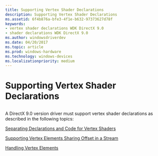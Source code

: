 ```yaml
---
title: Supporting Vertex Shader Declarations
description: Supporting Vertex Shader Declarations
ms.assetid: 6f4b876a-bfe3-4f1e-b632-97373627d78f
keywords:
- vertex shader declarations WDK DirectX 9.0
- shader declarations WDK DirectX 9.0
ms.author: windowsdriverdev
ms.date: 04/20/2017
ms.topic: article
ms.prod: windows-hardware
ms.technology: windows-devices
ms.localizationpriority: medium
---
```


# Supporting Vertex Shader Declarations


## <span id="ddk_supporting_vertex_shader_declarations_gg"></span><span id="DDK_SUPPORTING_VERTEX_SHADER_DECLARATIONS_GG"></span>


A DirectX 9.0 version driver must support vertex shader declarations as described in the following topics:

[Separating Declarations and Code for Vertex Shaders](separating-declarations-and-code-for-vertex-shaders.md)

[Supporting Vertex Elements Sharing Offset in a Stream](supporting-vertex-elements-sharing-offset-in-a-stream.md)

[Handling Vertex Elements](handling-vertex-elements.md)

 

 





